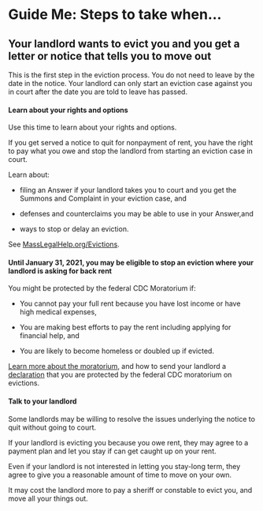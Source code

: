 Guide Me: Steps to take when... 
================================

Your landlord wants to evict you and you get a letter or notice that tells you to move out
------------------------------------------------------------------------------------------

This is the first step in the eviction process. You do not need to leave
by the date in the notice. Your landlord can only start an eviction case
against you in court after the date you are told to leave has passed.

#### Learn about your rights and options

Use this time to learn about your rights and options.

If you get served a notice to quit for nonpayment of rent, you have the
right to pay what you owe and stop the landlord from starting an
eviction case in court.

Learn about:

-   filing an Answer if your landlord takes you to court and you get the Summons and Complaint in your eviction case, and

-   defenses and counterclaims you may be able to use in your Answer,and

-   ways to stop or delay an eviction.

See
[MassLegalHelp.org/Evictions](https://www.masslegalhelp.org/housing/lt1-pullout-12-evictions).

#### Until January 31, 2021, you may be eligible to stop an eviction where your landlord is asking for back rent

You might be protected by the federal CDC Moratorium if:

-   You cannot pay your full rent because you have lost income or have
    high medical expenses,

-   You are making best efforts to pay the rent including applying for
     financial help, and

-   You are likely to become homeless or doubled up if evicted.

[Learn more about the moratorium](https://www.masslegalhelp.org/covid-19/housing), and how to send your landlord a
[declaration](https://MassLegalHelp.org/cdc-declaration.pdf) that you are protected by the federal CDC moratorium on
evictions.

#### Talk to your landlord

Some landlords may be willing to resolve the issues underlying the
notice to quit without going to court.

If your landlord is evicting you because you owe rent, they may agree to
a payment plan and let you stay if can get caught up on your rent.

Even if your landlord is not interested in letting you stay-long term,
they agree to give you a reasonable amount of time to move on your own.

It may cost the landlord more to pay a sheriff or constable to evict
you, and move all your things out.
